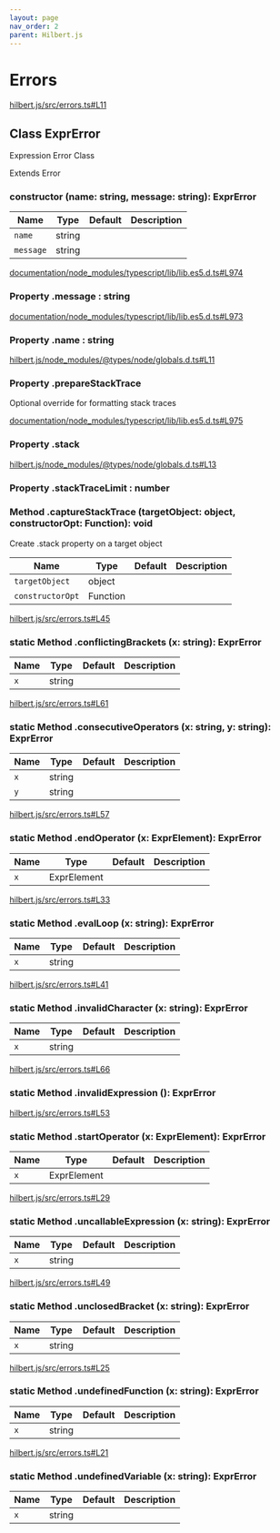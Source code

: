 ```yaml
---
layout: page
nav_order: 2
parent: Hilbert.js
---
```


# Errors

<div class="docs-item" markdown="1">

<div><a class="source" target="_blank" href="https://github.com/mathigon/hilbert.js/tree/master/src/hilbert.js/src/errors.ts#L11">hilbert.js/src/errors.ts#L11</a></div>

## <span class="pill">Class</span> ExprError

Expression Error Class

Extends Error

<div class="docs-item" markdown="1">

### constructor <span class="signature">(name: string, message: string): ExprError</span>

| Name | Type | Default | Description |
| --- | --- | --- | --- |
| `name` | string |  |  |
| `message` | string |  |  |


</div>

<div class="docs-item" markdown="1">

<div><a class="source" target="_blank" href="https://github.com/mathigon/hilbert.js/tree/master/src/documentation/node_modules/typescript/lib/lib.es5.d.ts#L974">documentation/node_modules/typescript/lib/lib.es5.d.ts#L974</a></div>

### <span class="pill">Property</span> .message <span class="signature">: string</span>

</div>

<div class="docs-item" markdown="1">

<div><a class="source" target="_blank" href="https://github.com/mathigon/hilbert.js/tree/master/src/documentation/node_modules/typescript/lib/lib.es5.d.ts#L973">documentation/node_modules/typescript/lib/lib.es5.d.ts#L973</a></div>

### <span class="pill">Property</span> .name <span class="signature">: string</span>

</div>

<div class="docs-item" markdown="1">

<div><a class="source" target="_blank" href="https://github.com/mathigon/hilbert.js/tree/master/src/hilbert.js/node_modules/@types/node/globals.d.ts#L11">hilbert.js/node_modules/@types/node/globals.d.ts#L11</a></div>

### <span class="pill">Property</span> .prepareStackTrace

Optional override for formatting stack traces

</div>

<div class="docs-item" markdown="1">

<div><a class="source" target="_blank" href="https://github.com/mathigon/hilbert.js/tree/master/src/documentation/node_modules/typescript/lib/lib.es5.d.ts#L975">documentation/node_modules/typescript/lib/lib.es5.d.ts#L975</a></div>

### <span class="pill">Property</span> .stack

</div>

<div class="docs-item" markdown="1">

<div><a class="source" target="_blank" href="https://github.com/mathigon/hilbert.js/tree/master/src/hilbert.js/node_modules/@types/node/globals.d.ts#L13">hilbert.js/node_modules/@types/node/globals.d.ts#L13</a></div>

### <span class="pill">Property</span> .stackTraceLimit <span class="signature">: number</span>

</div>

<div class="docs-item" markdown="1">

### <span class="pill">Method</span> .captureStackTrace <span class="signature">(targetObject: object, constructorOpt: Function): void</span>

Create .stack property on a target object

| Name | Type | Default | Description |
| --- | --- | --- | --- |
| `targetObject` | object |  |  |
| `constructorOpt` | Function |  |  |


</div>

<div class="docs-item" markdown="1">

<div><a class="source" target="_blank" href="https://github.com/mathigon/hilbert.js/tree/master/src/hilbert.js/src/errors.ts#L45">hilbert.js/src/errors.ts#L45</a></div>

### <span class="pill">static</span> <span class="pill">Method</span> .conflictingBrackets <span class="signature">(x: string): ExprError</span>

| Name | Type | Default | Description |
| --- | --- | --- | --- |
| `x` | string |  |  |


</div>

<div class="docs-item" markdown="1">

<div><a class="source" target="_blank" href="https://github.com/mathigon/hilbert.js/tree/master/src/hilbert.js/src/errors.ts#L61">hilbert.js/src/errors.ts#L61</a></div>

### <span class="pill">static</span> <span class="pill">Method</span> .consecutiveOperators <span class="signature">(x: string, y: string): ExprError</span>

| Name | Type | Default | Description |
| --- | --- | --- | --- |
| `x` | string |  |  |
| `y` | string |  |  |


</div>

<div class="docs-item" markdown="1">

<div><a class="source" target="_blank" href="https://github.com/mathigon/hilbert.js/tree/master/src/hilbert.js/src/errors.ts#L57">hilbert.js/src/errors.ts#L57</a></div>

### <span class="pill">static</span> <span class="pill">Method</span> .endOperator <span class="signature">(x: ExprElement): ExprError</span>

| Name | Type | Default | Description |
| --- | --- | --- | --- |
| `x` | ExprElement |  |  |


</div>

<div class="docs-item" markdown="1">

<div><a class="source" target="_blank" href="https://github.com/mathigon/hilbert.js/tree/master/src/hilbert.js/src/errors.ts#L33">hilbert.js/src/errors.ts#L33</a></div>

### <span class="pill">static</span> <span class="pill">Method</span> .evalLoop <span class="signature">(x: string): ExprError</span>

| Name | Type | Default | Description |
| --- | --- | --- | --- |
| `x` | string |  |  |


</div>

<div class="docs-item" markdown="1">

<div><a class="source" target="_blank" href="https://github.com/mathigon/hilbert.js/tree/master/src/hilbert.js/src/errors.ts#L41">hilbert.js/src/errors.ts#L41</a></div>

### <span class="pill">static</span> <span class="pill">Method</span> .invalidCharacter <span class="signature">(x: string): ExprError</span>

| Name | Type | Default | Description |
| --- | --- | --- | --- |
| `x` | string |  |  |


</div>

<div class="docs-item" markdown="1">

<div><a class="source" target="_blank" href="https://github.com/mathigon/hilbert.js/tree/master/src/hilbert.js/src/errors.ts#L66">hilbert.js/src/errors.ts#L66</a></div>

### <span class="pill">static</span> <span class="pill">Method</span> .invalidExpression <span class="signature">(): ExprError</span>

</div>

<div class="docs-item" markdown="1">

<div><a class="source" target="_blank" href="https://github.com/mathigon/hilbert.js/tree/master/src/hilbert.js/src/errors.ts#L53">hilbert.js/src/errors.ts#L53</a></div>

### <span class="pill">static</span> <span class="pill">Method</span> .startOperator <span class="signature">(x: ExprElement): ExprError</span>

| Name | Type | Default | Description |
| --- | --- | --- | --- |
| `x` | ExprElement |  |  |


</div>

<div class="docs-item" markdown="1">

<div><a class="source" target="_blank" href="https://github.com/mathigon/hilbert.js/tree/master/src/hilbert.js/src/errors.ts#L29">hilbert.js/src/errors.ts#L29</a></div>

### <span class="pill">static</span> <span class="pill">Method</span> .uncallableExpression <span class="signature">(x: string): ExprError</span>

| Name | Type | Default | Description |
| --- | --- | --- | --- |
| `x` | string |  |  |


</div>

<div class="docs-item" markdown="1">

<div><a class="source" target="_blank" href="https://github.com/mathigon/hilbert.js/tree/master/src/hilbert.js/src/errors.ts#L49">hilbert.js/src/errors.ts#L49</a></div>

### <span class="pill">static</span> <span class="pill">Method</span> .unclosedBracket <span class="signature">(x: string): ExprError</span>

| Name | Type | Default | Description |
| --- | --- | --- | --- |
| `x` | string |  |  |


</div>

<div class="docs-item" markdown="1">

<div><a class="source" target="_blank" href="https://github.com/mathigon/hilbert.js/tree/master/src/hilbert.js/src/errors.ts#L25">hilbert.js/src/errors.ts#L25</a></div>

### <span class="pill">static</span> <span class="pill">Method</span> .undefinedFunction <span class="signature">(x: string): ExprError</span>

| Name | Type | Default | Description |
| --- | --- | --- | --- |
| `x` | string |  |  |


</div>

<div class="docs-item" markdown="1">

<div><a class="source" target="_blank" href="https://github.com/mathigon/hilbert.js/tree/master/src/hilbert.js/src/errors.ts#L21">hilbert.js/src/errors.ts#L21</a></div>

### <span class="pill">static</span> <span class="pill">Method</span> .undefinedVariable <span class="signature">(x: string): ExprError</span>

| Name | Type | Default | Description |
| --- | --- | --- | --- |
| `x` | string |  |  |


</div>

</div>